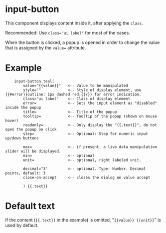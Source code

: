 # input-button

This component displays content inside it, after applying the `class`.

Recommended: Use `class="ui label"` for most of the cases. 

When the button is clicked, a popup is opened in order to change the 
value that is assigned by the `value=` attribute. 

# Example

```pug
    input-button.teal(
        value="{{value}}"   <-- Value to be manipulated
        style=""            <-- Style of display element, use {{#error}}outline: 1px dashed red;{{/}} for error indication. 
        class="ui label"    <-- Class of display element
        error=              <-- Sets the input element as "disabled" inside the popup
        title=              <-- Title of the popup
        tooltip=            <-- Tooltip of the popup (shown on mouse hover)
        readonly=           <-- Only display the "{{.text}}", do not open the popup on click
        step=               <-- Optional: Step for numeric input up/down buttons

        max=                <-- if present, a live data manipulation slider will be displayed.
        min=                <-- optional
        unit=               <-- optional, right labeled unit. 

        decimal="3"         <-- optional. Type: Number. Decimal points, default: 3
        close-on-accept     <-- closes the dialog on value accept
        
        ) {{.text}}
```

# Default text 

If the content (`{{.text}}` in the example) is omitted, "`{{value}} {{unit}}`" is used by default.
